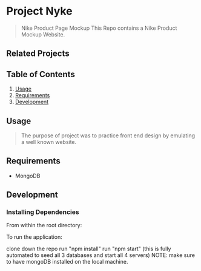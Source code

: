 # Project Nyke

> Nike Product Page Mockup This Repo contains a Nike Product Mockup Website. 


## Related Projects


## Table of Contents

1. [Usage](#Usage)
1. [Requirements](#requirements)
1. [Development](#development)

## Usage

> The purpose of project was to practice front end design by emulating a well known website. 

## Requirements

- MongoDB

## Development

### Installing Dependencies

From within the root directory:

To run the application: 

clone down the repo 
run "npm install" 
run "npm start" (this is fully automated to seed all 3 databases and start all 4 servers)
NOTE: make sure to have mongoDB installed on the local machine.
